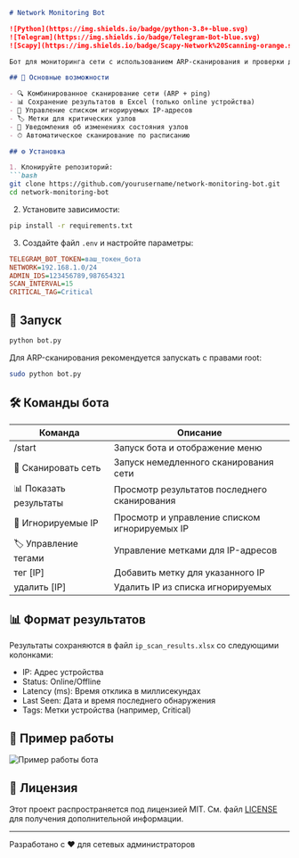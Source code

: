 ```markdown
# Network Monitoring Bot

![Python](https://img.shields.io/badge/python-3.8+-blue.svg)
![Telegram](https://img.shields.io/badge/Telegram-Bot-blue.svg)
![Scapy](https://img.shields.io/badge/Scapy-Network%20Scanning-orange.svg)

Бот для мониторинга сети с использованием ARP-сканирования и проверки доступности узлов. Сохраняет результаты в Excel и уведомляет администраторов об изменениях критических узлов.

## 📌 Основные возможности

- 🔍 Комбинированное сканирование сети (ARP + ping)
- 📊 Сохранение результатов в Excel (только online устройства)
- 🚫 Управление списком игнорируемых IP-адресов
- 🏷 Метки для критических узлов
- 🔔 Уведомления об изменениях состояния узлов
- ⏱ Автоматическое сканирование по расписанию

## ⚙️ Установка

1. Клонируйте репозиторий:
```bash
git clone https://github.com/yourusername/network-monitoring-bot.git
cd network-monitoring-bot
```

2. Установите зависимости:
```bash
pip install -r requirements.txt
```

3. Создайте файл `.env` и настройте параметры:
```ini
TELEGRAM_BOT_TOKEN=ваш_токен_бота
NETWORK=192.168.1.0/24
ADMIN_IDS=123456789,987654321
SCAN_INTERVAL=15
CRITICAL_TAG=Critical
```

## 🚀 Запуск

```bash
python bot.py
```

Для ARP-сканирования рекомендуется запускать с правами root:
```bash
sudo python bot.py
```

## 🛠 Команды бота

| Команда | Описание |
|---------|----------|
| /start | Запуск бота и отображение меню |
| 🔄 Сканировать сеть | Запуск немедленного сканирования сети |
| 📊 Показать результаты | Просмотр результатов последнего сканирования |
| 🚫 Игнорируемые IP | Просмотр и управление списком игнорируемых IP |
| 🏷 Управление тегами | Управление метками для IP-адресов |
| тег [IP] | Добавить метку для указанного IP |
| удалить [IP] | Удалить IP из списка игнорируемых |

## 📊 Формат результатов

Результаты сохраняются в файл `ip_scan_results.xlsx` со следующими колонками:
- IP: Адрес устройства
- Status: Online/Offline
- Latency (ms): Время отклика в миллисекундах
- Last Seen: Дата и время последнего обнаружения
- Tags: Метки устройства (например, Critical)

## 🤖 Пример работы

![Пример работы бота](https://example.com/bot-example.png)

## 📝 Лицензия

Этот проект распространяется под лицензией MIT. См. файл [LICENSE](LICENSE) для получения дополнительной информации.

---
Разработано с ❤️ для сетевых администраторов
``` 